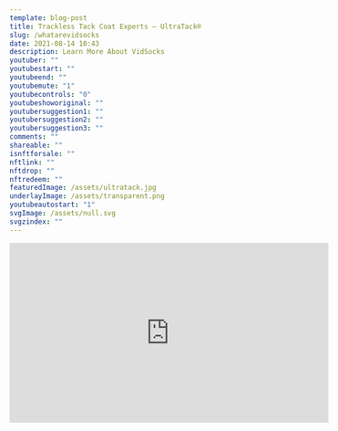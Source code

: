 ```yaml
---
template: blog-post
title: Trackless Tack Coat Experts — UltraTack®
slug: /whatarevidsocks
date: 2021-08-14 10:43
description: Learn More About VidSocks
youtuber: ""
youtubestart: ""
youtubeend: ""
youtubemute: "1"
youtubecontrols: "0"
youtubeshoworiginal: ""
youtubersuggestion1: ""
youtubersuggestion2: ""
youtubersuggestion3: ""
comments: ""
shareable: ""
isnftforsale: ""
nftlink: ""
nftdrop: ""
nftredeem: ""
featuredImage: /assets/ultratack.jpg
underlayImage: /assets/transparent.png
youtubeautostart: "1"
svgImage: /assets/null.svg
svgzindex: ""
---
```



<iframe width="560" height="315" src="https://www.youtube.com/embed/RzN_q0NOsrA" title="YouTube video player" frameborder="0" allow="accelerometer; autoplay; clipboard-write; encrypted-media; gyroscope; picture-in-picture" allowfullscreen></iframe>